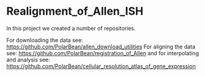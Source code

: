 # Realignment_of_Allen_ISH

In this project we created a number of repositories. 

For downloading the data see:
  https://github.com/PolarBean/allen_download_utilities
For aligning the data see:
  https://github.com/PolarBean/registration_of_Allen
and for interpolating and analysis see:
  https://github.com/PolarBean/cellular_resolution_atlas_of_gene_expression

